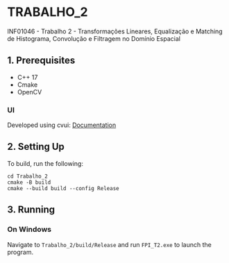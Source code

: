 # TRABALHO_2

INF01046 - Trabalho 2 - Transformações Lineares, Equalização e Matching de Histograma, Convolução e Filtragem no Domínio Espacial

## 1. Prerequisites

- C++ 17
- Cmake
- OpenCV

### UI

Developed using cvui: [Documentation](https://fernandobevilacqua.com/cvui/) 

## 2. Setting Up

To build, run the following:

```shell
cd Trabalho_2
cmake -B build
cmake --build build --config Release
```

## 3. Running

### On Windows

Navigate to `Trabalho_2/build/Release` and run `FPI_T2.exe` to launch the program.
